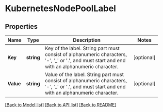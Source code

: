 # KubernetesNodePoolLabel

## Properties

Name | Type | Description | Notes
------------ | ------------- | ------------- | -------------
**Key** | **string** | Key of the label. String part must consist of alphanumeric characters, &#39;-&#39;, &#39;_&#39; or &#39;.&#39;, and must start and end with an alphanumeric character. | [optional] 
**Value** | **string** | Value of the label. String part must consist of alphanumeric characters, &#39;-&#39;, &#39;_&#39; or &#39;.&#39;, and must start and end with an alphanumeric character. | [optional] 

[[Back to Model list]](../README.md#documentation-for-models) [[Back to API list]](../README.md#documentation-for-api-endpoints) [[Back to README]](../README.md)


